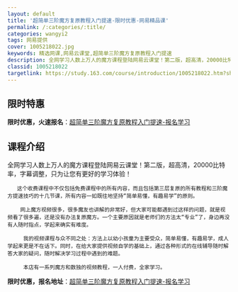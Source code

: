```yaml
---
layout: default
title: '超简单三阶魔方复原教程入门提速-限时优惠-网易精品课'
permalink: /:categories/:title/
categories: wangyi2
tags: 网易提供
cover: 1005218022.jpg
keywords: 精选网课,网易云课堂,超简单三阶魔方复原教程入门提速
description: 全网学习人数上万人的魔方课程登陆网易云课堂！第二版，超高清，20000比特率，字幕调整，只为让您有更好的学习体验！这个收
classid: 1005218022
targetlink: https://study.163.com/course/introduction/1005218022.htm?share=1&shareId=1025206652&utm_campaign=share&utm_medium=iphoneShare&utm_source=&utm_u=1025206652
---
```


## 限时特惠

**限时优惠，火速报名**：[超简单三阶魔方复原教程入门提速-报名学习](https://study.163.com/course/introduction/1005218022.htm?share=1&shareId=1025206652&utm_campaign=share&utm_medium=iphoneShare&utm_source=&utm_u=1025206652)

## 课程介绍

全网学习人数上万人的魔方课程登陆网易云课堂！第二版，超高清，20000比特率，字幕调整，只为让您有更好的学习体验！

       这个收费课程中不仅包括免费课程中的所有内容，而且包括第三层复原的所有教程和三阶魔方提速技巧的十几节课，所有内容一如既往地坚持“简单易懂，有趣易学”的原则。

        网上魔方视频很多，很多魔友也讲解的非常好，但大家可能都遇到过这样的问题，就是视频看了很多遍，还是没有办法复原魔方。一个主要原因就是老师们的方法太“专业”了，身边再没有人随时指点，学起来确实有难度。

         我的视频课程与众不同之处：方法上以幼小孩童为主要受众，简单易懂，有趣易学，成人学起来更是不在话下。同时，在给大家提供视频自学的基础上，通过各种形式的在线辅导随时解答大家的疑问，随时解决学习过程中遇到的难题。

         本店有一系列魔方和数独的视频教程，一人付费，全家学习。

**限时优惠，报名地址**：[超简单三阶魔方复原教程入门提速-报名学习](https://study.163.com/course/introduction/1005218022.htm?share=1&shareId=1025206652&utm_campaign=share&utm_medium=iphoneShare&utm_source=&utm_u=1025206652)

